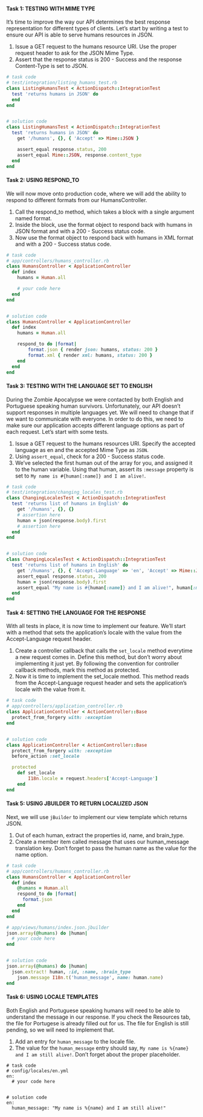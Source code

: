 #### Task 1: TESTING WITH MIME TYPE
It’s time to improve the way our API determines the best response representation for different types of clients.
Let’s start by writing a test to ensure our API is able to serve humans resources in JSON.

1. Issue a GET request to the humans resource URI. Use the proper request header to ask for the JSON Mime Type.
2. Assert that the response status is 200 - Success and the response Content-Type is set to JSON.

```ruby
# task code
# test/integration/listing_humans_test.rb
class ListingHumansTest < ActionDispatch::IntegrationTest
  test 'returns humans in JSON' do
  end
end


# solution code
class ListingHumansTest < ActionDispatch::IntegrationTest
  test 'returns humans in JSON' do
    get '/humans', {}, { 'Accept' => Mime::JSON }

  	assert_equal response.status, 200
  	assert_equal Mime::JSON, response.content_type
  end
end
```

#### Task 2: USING RESPOND_TO
We will now move onto production code, where we will add the ability to respond to different formats from our HumansController.

1. Call the respond_to method, which takes a block with a single argument named format.
2. Inside the block, use the format object to respond back with humans in JSON format and with a 200 - Success status code.
3. Now use the format object to respond back with humans in XML format and with a 200 - Success status code.

```ruby
# task code
# app/controllers/humans_controller.rb
class HumansController < ApplicationController
  def index
    humans = Human.all

    # your code here
  end
end


# solution code
class HumansController < ApplicationController
  def index
    humans = Human.all

    respond_to do |format|
    	format.json { render json: humans, status: 200 }
    	format.xml { render xml: humans, status: 200 }
    end
  end
end
```

#### Task 3: TESTING WITH THE LANGUAGE SET TO ENGLISH
During the Zombie Apocalypse we were contacted by both English and Portuguese speaking human survivors. Unfortunately, our API doesn’t support responses in multiple languages yet. We will need to change that if we want to communicate with everyone. In order to do this, we need to make sure our application accepts different language options as part of each request. Let’s start with some tests.

1. Issue a GET request to the humans resources URI. Specify the accepted language as en and the accepted Mime Type as `JSON`.
2. Using `assert_equal`, check for a 200 - Success status code.
3. We’ve selected the first human out of the array for you, and assigned it to the human variable. Using that human, assert its `:message` property is set to `My name is #{human[:name]} and I am alive!`.

```ruby
# task code
# test/integration/changing_locales_test.rb
class ChangingLocalesTest < ActionDispatch::IntegrationTest
  test 'returns list of humans in English' do
    get '/humans', {}, {}
    # assertion here
    human = json(response.body).first
    # assertion here
  end
end


# solution code
class ChangingLocalesTest < ActionDispatch::IntegrationTest
  test 'returns list of humans in English' do
    get '/humans', {}, { 'Accept-Language' => 'en', 'Accept' => Mime::JSON }
    assert_equal response.status, 200
    human = json(response.body).first
    assert_equal "My name is #{human[:name]} and I am alive!", human[:message]
  end
end
```

#### Task 4: SETTING THE LANGUAGE FOR THE RESPONSE
With all tests in place, it is now time to implement our feature. We’ll start with a method that sets the application’s locale with the value from the Accept-Language request header.

1. Create a controller callback that calls the `set_locale` method everytime a new request comes in. Define this method, but don’t worry about implementing it just yet. By following the convention for controller callback methods, mark this method as protected.
2. Now it is time to implement the set_locale method. This method reads from the Accept-Language request header and sets the application’s locale with the value from it.

```ruby
# task code
# app/controllers/application_controller.rb
class ApplicationController < ActionController::Base
  protect_from_forgery with: :exception
end


# solution code
class ApplicationController < ActionController::Base
  protect_from_forgery with: :exception
  before_action :set_locale

  protected
  	def set_locale
  		I18n.locale = request.headers['Accept-Language']
  	end
end
```

#### Task 5: USING JBUILDER TO RETURN LOCALIZED JSON
Next, we will use `jBuilder` to implement our view template which returns JSON.

1. Out of each human, extract the properties id, name, and brain_type.
2. Create a member item called message that uses our human_message translation key. Don’t forget to pass the human name as the value for the name option.

```ruby
# task code
# app/controllers/humans_controller.rb
class HumansController < ApplicationController
  def index
    @humans = Human.all
    respond_to do |format|
      format.json
    end
  end
end

# app/views/humans/index.json.jbuilder
json.array(@humans) do |human|
  # your code here
end


# solution code
json.array(@humans) do |human|
  json.extract! human, :id, :name, :brain_type
	json.message I18n.t('human_message', name: human.name)
end
```

#### Task 6: USING LOCALE TEMPLATES
Both English and Portuguese speaking humans will need to be able to understand the message in our response. If you check the Resources tab, the file for Portugese is already filled out for us. The file for English is still pending, so we will need to implement that.

1. Add an entry for `human_message` to the locale file.
2. The value for the `human_message` entry should say, `My name is %{name} and I am still alive!`. Don’t forget about the proper placeholder.

```
# task code
# config/locales/en.yml
en:
  # your code here


# solution code
en:
  human_message: "My name is %{name} and I am still alive!"
```
